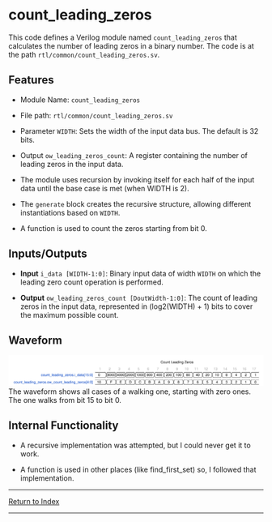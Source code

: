 # count_leading_zeros

This code defines a Verilog module named `count_leading_zeros` that calculates the number of leading zeros in a binary number. The code is at the path `rtl/common/count_leading_zeros.sv`.

## Features

- Module Name: `count_leading_zeros`

- File path: `rtl/common/count_leading_zeros.sv`

- Parameter `WIDTH`: Sets the width of the input data bus. The default is 32 bits.

- Output `ow_leading_zeros_count`: A register containing the number of leading zeros in the input data.

- The module uses recursion by invoking itself for each half of the input data until the base case is met (when WIDTH is 2).

- The `generate` block creates the recursive structure, allowing different instantiations based on `WIDTH`.

- A function is used to count the zeros starting from bit 0.

## Inputs/Outputs

- **Input** `i_data [WIDTH-1:0]`: Binary input data of width `WIDTH` on which the leading zero count operation is performed.

- **Output** `ow_leading_zeros_count [DoutWidth-1:0]`: The count of leading zeros in the input data, represented in (log2(WIDTH) + 1) bits to cover the maximum possible count.

## Waveform

![CLZ Wave](./_wavedrom_svg/wavedrom_count_leading_zeros.svg)
The waveform shows all cases of a walking one, starting with zero ones. The one walks from bit 15 to bit 0.

## Internal Functionality

- A recursive implementation was attempted, but I could never get it to work.

- A function is used in other places (like find_first_set) so, I followed that implementation.

---

[Return to Index](index.md)

---
